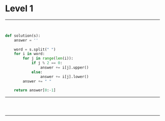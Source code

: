 # Level 1

---

​																									




```python
def solution(s):
    answer = ''
    
    word = s.split(" ")
    for i in word:
        for j in range(len(i)):
            if j % 2 == 0:
                answer += i[j].upper()
            else:
                answer += i[j].lower()
        answer += " "
    
    return answer[0:-1]
```

---

​												

```python


```

---



```python

```


